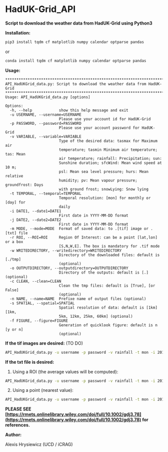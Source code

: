 # HadUK-Grid_API

**Script to download the weather data from HadUK-Grid using Python3**

**Installation:**

```bash
pip3 install tqdm cf matplotlib numpy calendar optparse pandas
```
or 
```bash
conda install tqdm cf matplotlib numpy calendar optparse pandas 
```

**Usage:**

```
****************************************************************************************************************************
API_HadUKGrid_data.py: Script to download the weather data from HadUK-Grid
****************************************************************************************************************************
Usage: API_HadUKGrid_data.py [options] 

Options:
  -h, --help            show this help message and exit
  -u USERNAME, --username=USERNAME
                        Please use your account id for HadUK-Grid
  -p PASSWORD, --password=PASSWORD
                        Please use your account password for HadUK-Grid
  -v VARIABLE, --variable=VARIABLE
                        Type of the desired data: tasmax for Maximum air
                        temperature; tasmin Minimum air temperature; tas: Mean
                        air temperature; rainfall: Precipitation; sun:
                        Sunshine duration; sfcWind: Mean wind speed at 10 m;
                        psl: Mean sea level pressure; hurs: Mean relative
                        humidity; pv: Mean vapour pressure; groundfrost: Days
                        with ground frost; snowLying: Snow lying
  -t TEMPORAL, --temporal=TEMPORAL
                        Temporal resolution: [mon] for monthly or [day] for
                        daily
  -i DATE1, --date1=DATE1
                        First date in YYYY-MM-DD format
  -j DATE2, --date2=DATE2
                        First date in YYYY-MM-DD format
  -m MODE, --mode=MODE  Format of saved data: to .[tif] image or .[txt] file
  -r ROI, --ROI=ROI     Region Of Interest: can be a point [lat,lon] or a box
                        [S,N,W,E]. The box is mandatory for .tif mode
  -w WRITEDIRECTORY, --writedirectory=WRITEDIRECTORY
                        Directory of the downloaded files: default is [./tmp]
                        (optional)
  -o OUTPUTDIRECTORY, --outputdirectory=OUTPUTDIRECTORY
                        Directory of the outputs: default is [.] (optional)
  -c CLEAN, --clean=CLEAN
                        Clean the tmp files: default is [True], [or False]
                        (optional)
  -n NAME, --name=NAME  Prefixe name of output files (optional)
  -s SPATIAL, --spatial=SPATIAL
                        Spatial resolution of data: default is [1km] [1km,
                        5km, 12km, 25km, 60km] (optional)
  -f FIGURE, --figure=FIGURE
                        Generation of quicklook figure: default is n [y or n]
                        (optional)
 ```
 
 **If the tif images are desired:** (TO DO)
 ```bash
 API_HadUKGrid_data.py -u username -p password -v rainfall -t mon -i 2015-01-15 -j 2022-12-31 -m tif -r 52.15,52.57,-3.94,-2.9
 ```
 
 **If the txt file is desired:**
 1. Using a ROI (the average values will be computed):
 ```bash
 API_HadUKGrid_data.py -u username -p password -v rainfall -t mon -i 2015-01-15 -j 2022-12-31 -m txt -r 52.15,52.57,-3.94,-2.9
 ```
 2. Using a point (nearest value):
 ```bash
 API_HadUKGrid_data.py -u username -p password -v rainfall -t mon -i 2015-01-15 -j 2022-12-31 -m txt -r 52.15,-3.94
 ```
 
 **PLEASE SEE [https://rmets.onlinelibrary.wiley.com/doi/full/10.1002/gdj3.78](https://rmets.onlinelibrary.wiley.com/doi/full/10.1002/gdj3.78) for references.**
 
 **Author:**
 
 Alexis Hrysiewicz (UCD / iCRAG)

